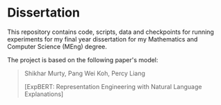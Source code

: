 # Dissertation

This repository contains code, scripts, data and checkpoints for running experiments for my final year dissertation for my Mathematics and Computer Science (MEng) degree.


The project is based on the following paper's model:
> Shikhar Murty, Pang Wei Koh, Percy Liang
>
> [ExpBERT: Representation Engineering with Natural Language Explanations]


